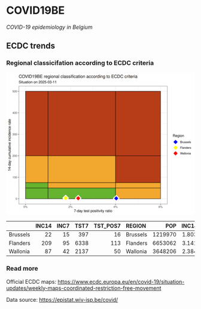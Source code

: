 
# COVID19BE

*COVID-19 epidemiology in Belgium*

## ECDC trends

### Regional classicifation according to ECDC criteria

![](COVID9BE-ecdc-trend.png)

|          | INC14 | INC7 | TST7 | TST\_POS7 | REGION   |     POP | INC14\_RT |       PR7 |          GR |
| :------- | ----: | ---: | ---: | --------: | :------- | ------: | --------: | --------: | ----------: |
| Brussels |    22 |   15 |  397 |        16 | Brussels | 1219970 |  1.803323 | 0.0403023 |   1.1428571 |
| Flanders |   209 |   95 | 6338 |       113 | Flanders | 6653062 |  3.141411 | 0.0178290 | \-0.1666667 |
| Wallonia |    87 |   42 | 2137 |        50 | Wallonia | 3648206 |  2.384734 | 0.0233973 | \-0.0666667 |

### Read more

Official ECDC maps:
<https://www.ecdc.europa.eu/en/covid-19/situation-updates/weekly-maps-coordinated-restriction-free-movement>

Data source: <https://epistat.wiv-isp.be/covid/>
